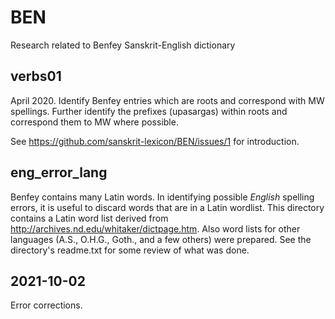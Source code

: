 # BEN
Research related to Benfey Sanskrit-English dictionary

## verbs01
April 2020.  Identify Benfey entries which are roots and correspond with MW spellings. 
 Further identify the prefixes (upasargas) within roots and
correspond them to MW where possible.

See https://github.com/sanskrit-lexicon/BEN/issues/1 for introduction.

## eng_error_lang
Benfey contains many Latin words.  In identifying possible *English* spelling errors, it is useful to discard words that are in a Latin wordlist.
This directory contains a Latin word list derived from http://archives.nd.edu/whitaker/dictpage.htm.
Also word lists for other languages (A.S.,  O.H.G., Goth., and a few others) were prepared. See the directory's readme.txt for some review of what was done.

## 2021-10-02
Error corrections.
